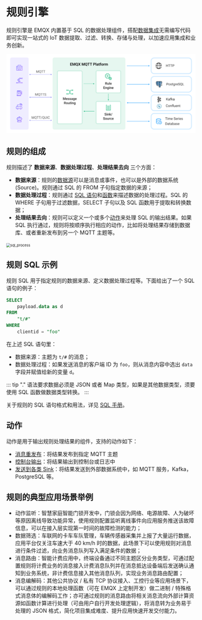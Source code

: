# 规则引擎

规则引擎是 EMQX 内置基于 SQL 的数据处理组件，搭配[数据集成](./data-bridges.md)无需编写代码即可实现一站式的 IoT 数据提取、过滤、转换、存储与处理，以加速应用集成和业务创新。

![image](./assets/rules/data-integration-arch.png)

## 规则的组成

规则描述了 **数据来源**、**数据处理过程**、**处理结果去向** 三个方面：

- **数据来源**：规则的[数据源](./rule-sql-events-and-fields.md)可以是消息或事件，也可以是外部的数据系统(Source)。规则通过 SQL 的 FROM 子句指定数据的来源；
- **数据处理过程**：规则通过 [SQL 语句](./rule-sql-syntax.md)和[函数](./rule-sql-builtin-functions.md)来描述数据的处理过程。SQL 的 WHERE 子句用于过滤数据，SELECT 子句以及 SQL 函数用于提取和转换数据；
- **处理结果去向**：规则可以定义一个或多个[动作](#动作)来处理 SQL 的输出结果。如果 SQL 执行通过，规则将按顺序执行相应的动作，比如将处理结果存储到数据库、或者重新发布到另一个 MQTT 主题等。

<img src="./assets/sql_process.png" alt="sql_process" style="zoom:67%;" />

## 规则 SQL 示例

规则 SQL 用于指定规则的数据来源、定义数据处理过程等。下面给出了一个 SQL 语句的例子：

```SQL
SELECT
    payload.data as d
FROM
    "t/#"
WHERE
    clientid = "foo"
```

在上述 SQL 语句里：

- 数据来源：主题为 `t/#` 的消息；
- 数据处理过程：如果发送消息的客户端 ID 为 `foo`，则从消息内容中选出 `data` 字段并赋值给新的变量 `d`。

::: tip
"." 语法要求数据必须是 JSON 或者 Map 类型，如果是其他数据类型，须要使用 SQL 函数做数据类型转换。
:::

关于规则的 SQL 语句格式和用法，详见 [SQL 手册](./rule-sql-syntax.md)。

## 动作

动作是用于输出规则处理结果的组件，支持的动作如下：

- [消息重发布](./rule-get-started.md#添加消息重发布动作)：将结果发布到指定 MQTT 主题
- [控制台输出](./rule-get-started.md#添加控制台输出动作)：将结果输出到控制台或日志中
- [发送到各类 Sink](./data-bridges.md)：将结果发送到外部数据系统中，如 MQTT 服务，Kafka，PostgreSQL 等。

## 规则的典型应用场景举例

- 动作监听：智慧家庭智能门锁开发中，门锁会因为网络、电源故障、人为破坏等原因离线导致功能异常，使用规则配置监听离线事件向应用服务推送该故障信息，可以在接入层实现第一时间的故障检测的能力；
- 数据筛选：车联网的卡车车队管理，车辆传感器采集并上报了大量运行数据，应用平台仅关注车速大于 40 km/h 时的数据，此场景下可以使用规则对消息进行条件过滤，向业务消息队列写入满足条件的数据；
- 消息路由：智能计费应用中，终端设备通过不同主题区分业务类型，可通过配置规则将计费业务的消息接入计费消息队列并在消息抵达设备端后发送确认通知到业务系统，非计费信息接入其他消息队列，实现业务消息路由配置；
- 消息编解码：其他公共协议 / 私有 TCP 协议接入、工控行业等应用场景下，可以通过规则的本地处理函数（可在 EMQX 上定制开发）做二进制 / 特殊格式消息体的编解码工作；亦可通过规则的消息路由将相关消息流向外部计算资源如函数计算进行处理（可由用户自行开发处理逻辑），将消息转为业务易于处理的 JSON 格式，简化项目集成难度、提升应用快速开发交付能力。
